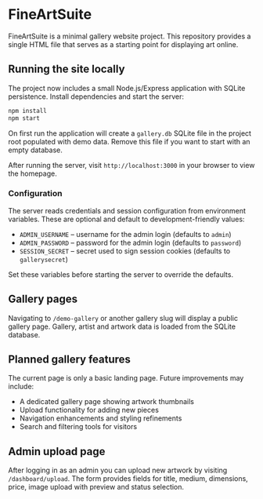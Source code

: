 # FineArtSuite

FineArtSuite is a minimal gallery website project. This repository provides a single HTML file that serves as a starting point for displaying art online.

## Running the site locally

The project now includes a small Node.js/Express application with SQLite persistence. Install dependencies and start the server:

```bash
npm install
npm start
```

On first run the application will create a `gallery.db` SQLite file in the project
root populated with demo data. Remove this file if you want to start with an
empty database.

After running the server, visit `http://localhost:3000` in your browser to view the homepage.

### Configuration

The server reads credentials and session configuration from environment variables. These are optional and default to development-friendly values:

- `ADMIN_USERNAME` – username for the admin login (defaults to `admin`)
- `ADMIN_PASSWORD` – password for the admin login (defaults to `password`)
- `SESSION_SECRET` – secret used to sign session cookies (defaults to `gallerysecret`)

Set these variables before starting the server to override the defaults.

## Gallery pages

Navigating to `/demo-gallery` or another gallery slug will display a public gallery page. Gallery, artist and artwork data is loaded from the SQLite database.

## Planned gallery features

The current page is only a basic landing page. Future improvements may include:

- A dedicated gallery page showing artwork thumbnails
- Upload functionality for adding new pieces
- Navigation enhancements and styling refinements
- Search and filtering tools for visitors

## Admin upload page

After logging in as an admin you can upload new artwork by visiting
`/dashboard/upload`. The form provides fields for title, medium, dimensions,
price, image upload with preview and status selection.
